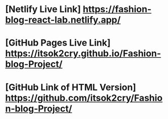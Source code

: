# [Netlify Live Link] https://fashion-blog-react-lab.netlify.app/
# [GitHub Pages Live Link] https://itsok2cry.github.io/Fashion-blog-Project/
# [GitHub Link of HTML Version] https://github.com/itsok2cry/Fashion-blog-Project/
